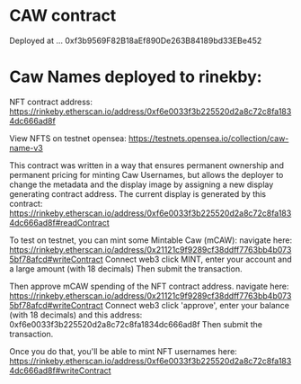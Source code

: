 # CAW contract
Deployed at ... 0xf3b9569F82B18aEf890De263B84189bd33EBe452




# Caw Names deployed to rinekby:
NFT contract address: https://rinkeby.etherscan.io/address/0xf6e0033f3b225520d2a8c72c8fa1834dc666ad8f

View NFTS on testnet opensea:
https://testnets.opensea.io/collection/caw-name-v3

This contract was written in a way that ensures permanent ownership and permanent pricing for minting Caw Usernames,
but allows the deployer to change the metadata and the display image by assigning a new display generating contract address.
The current display is generated by this contract: https://rinkeby.etherscan.io/address/0xf6e0033f3b225520d2a8c72c8fa1834dc666ad8f#readContract

To test on testnet, you can mint some Mintable Caw (mCAW):
navigate here: https://rinkeby.etherscan.io/address/0x21121c9f9289cf38ddff7763bb4b0735bf78afcd#writeContract
Connect web3 click MINT, enter your account and a large amount (with 18 decimals)
Then submit the transaction.

Then approve mCAW spending of the NFT contract address.
navigate here: https://rinkeby.etherscan.io/address/0x21121c9f9289cf38ddff7763bb4b0735bf78afcd#writeContract
Connect web3 click 'approve', enter your balance (with 18 decimals) and this address: 0xf6e0033f3b225520d2a8c72c8fa1834dc666ad8f
Then submit the transaction.

Once you do that, you'll be able to mint NFT usernames here:
https://rinkeby.etherscan.io/address/0xf6e0033f3b225520d2a8c72c8fa1834dc666ad8f#writeContract



